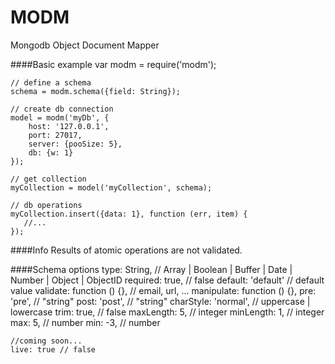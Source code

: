 MODM
=======

Mongodb Object Document Mapper

####Basic example
    var modm = require('modm');

    // define a schema
    schema = modm.schema({field: String});
    
    // create db connection
    model = modm('myDb', {
        host: '127.0.0.1',
        port: 27017,
        server: {pooSize: 5},
        db: {w: 1}
    });
    
    // get collection
    myCollection = model('myCollection', schema);
    
    // db operations
    myCollection.insert({data: 1}, function (err, item) {
       //... 
    });

####Info
Results of atomic operations are not validated.

####Schema options
    type: String, // Array | Boolean | Buffer | Date | Number | Object | ObjectID
    required: true, // false
    default: 'default' // default value
    validate: function () {}, // email, url, ...
    manipulate: function () {},
    pre: 'pre', // "string"
    post: 'post', // "string"
    charStyle: 'normal', // uppercase | lowercase
    trim: true, // false
    maxLength: 5, // integer
    minLength: 1, // integer
    max: 5, // number
    min: -3, // number
    
    //coming soon...
    live: true // false
